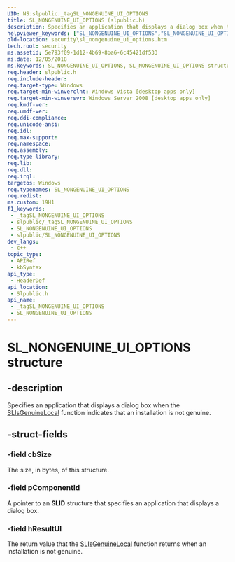 ```yaml
---
UID: NS:slpublic._tagSL_NONGENUINE_UI_OPTIONS
title: SL_NONGENUINE_UI_OPTIONS (slpublic.h)
description: Specifies an application that displays a dialog box when the SLIsGenuineLocal function indicates that an installation is not genuine.
helpviewer_keywords: ["SL_NONGENUINE_UI_OPTIONS","SL_NONGENUINE_UI_OPTIONS structure [Security]","security.sl_nongenuine_ui_options","slpublic/SL_NONGENUINE_UI_OPTIONS"]
old-location: security\sl_nongenuine_ui_options.htm
tech.root: security
ms.assetid: 5e793f09-1d12-4b69-8ba6-6c45421df533
ms.date: 12/05/2018
ms.keywords: SL_NONGENUINE_UI_OPTIONS, SL_NONGENUINE_UI_OPTIONS structure [Security], security.sl_nongenuine_ui_options, slpublic/SL_NONGENUINE_UI_OPTIONS
req.header: slpublic.h
req.include-header: 
req.target-type: Windows
req.target-min-winverclnt: Windows Vista [desktop apps only]
req.target-min-winversvr: Windows Server 2008 [desktop apps only]
req.kmdf-ver: 
req.umdf-ver: 
req.ddi-compliance: 
req.unicode-ansi: 
req.idl: 
req.max-support: 
req.namespace: 
req.assembly: 
req.type-library: 
req.lib: 
req.dll: 
req.irql: 
targetos: Windows
req.typenames: SL_NONGENUINE_UI_OPTIONS
req.redist: 
ms.custom: 19H1
f1_keywords:
 - _tagSL_NONGENUINE_UI_OPTIONS
 - slpublic/_tagSL_NONGENUINE_UI_OPTIONS
 - SL_NONGENUINE_UI_OPTIONS
 - slpublic/SL_NONGENUINE_UI_OPTIONS
dev_langs:
 - c++
topic_type:
 - APIRef
 - kbSyntax
api_type:
 - HeaderDef
api_location:
 - Slpublic.h
api_name:
 - _tagSL_NONGENUINE_UI_OPTIONS
 - SL_NONGENUINE_UI_OPTIONS
---
```


# SL_NONGENUINE_UI_OPTIONS structure


## -description

Specifies an application that displays a dialog box when the <a href="/windows/desktop/api/slpublic/nf-slpublic-slisgenuinelocal">SLIsGenuineLocal</a> function indicates that an installation is not genuine.

## -struct-fields

### -field cbSize

The size, in bytes, of this structure.

### -field pComponentId

A pointer to an <b>SLID</b> structure that specifies an application that displays a dialog box.

### -field hResultUI

The return value that the <a href="/windows/desktop/api/slpublic/nf-slpublic-slisgenuinelocal">SLIsGenuineLocal</a> function returns when an installation is not genuine.

